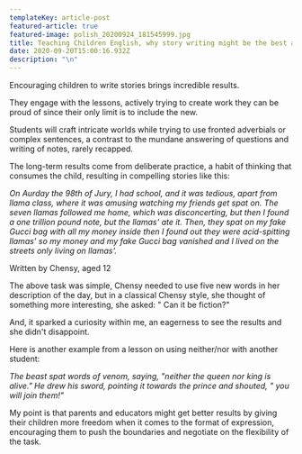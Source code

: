 ```yaml
---
templateKey: article-post
featured-article: true
featured-image: polish_20200924_181545999.jpg
title: Teaching Children English, why story writing might be the best approach
date: 2020-09-20T15:00:16.932Z
description: "\n"
---
```

<!--StartFragment-->

Encouraging children to write stories brings incredible results.

They engage with the lessons, actively trying to create work they can be proud of since their only limit is to include the new.

Students will craft intricate worlds while trying to use fronted adverbials or complex sentences, a contrast to the mundane answering of questions and writing of notes, rarely recapped.

The long-term results come from deliberate practice, a habit of thinking that consumes the child, resulting in compelling stories like this:

*On Aurday the 98th of Jury, I had school, and it was tedious, apart from llama class, where it was amusing watching my friends get spat on. The seven llamas followed me home, which was disconcerting, but then I found a one trillion pound note, but the llamas' ate it. Then, they spat on my fake Gucci bag with all my money inside then I found out they were acid-spitting llamas' so my money and my fake Gucci bag vanished and I lived on the streets only living on llamas'.*

Written by Chensy, aged 12

The above task was simple, Chensy needed to use five new words in her description of the day, but in a classical Chensy style, she thought of something more interesting, she asked: " Can it be fiction?"

And, it sparked a curiosity within me, an eagerness to see the results and she didn't disappoint.

Here is another example from a lesson on using neither/nor with another student:

*The beast spat words of venom, saying, "neither the queen nor king is alive." He drew his sword, pointing it towards the prince and shouted, " you will join them!"*

My point is that parents and educators might get better results by giving their children more freedom when it comes to the format of expression, encouraging them to push the boundaries and negotiate on the flexibility of the task.

<!--EndFragment-->